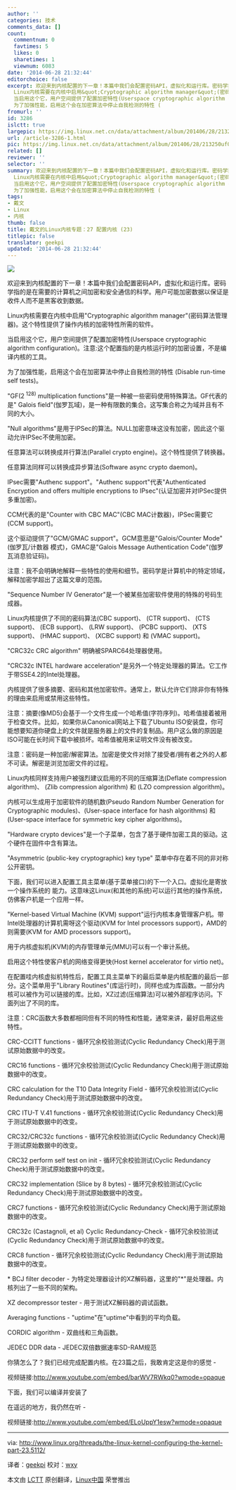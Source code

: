 ```yaml
---
author: ''
categories: 技术
comments_data: []
count:
  commentnum: 0
  favtimes: 5
  likes: 0
  sharetimes: 1
  viewnum: 6083
date: '2014-06-28 21:32:44'
editorchoice: false
excerpt: 欢迎来到内核配置的下一章！本篇中我们会配置密码API，虚拟化和运行库。密码学指的是在需要的计算机之间加密和安全通信的科学。用户可能加密数据以保证是收件人而不是黑客收到数据。
  Linux内核需要在内核中启用&quot;Cryptographic algorithm manager&quot;(密码算法管理器)。这个特性提供了操作内核的加密特性所需的软件。
  当启用这个它，用户空间提供了配置加密特性(Userspace cryptographic algorithm configuration)。注意:这个配置指的是内核运行时的加密设置，不是编译内核的工具。
  为了加强性能，启用这个会在加密算法中停止自我检测的特性 (
fromurl: ''
id: 3286
islctt: true
largepic: https://img.linux.net.cn/data/attachment/album/201406/28/213250uf0u0fvzftj4zuh6.jpg
url: /article-3286-1.html
pic: https://img.linux.net.cn/data/attachment/album/201406/28/213250uf0u0fvzftj4zuh6.jpg.thumb.jpg
related: []
reviewer: ''
selector: ''
summary: 欢迎来到内核配置的下一章！本篇中我们会配置密码API，虚拟化和运行库。密码学指的是在需要的计算机之间加密和安全通信的科学。用户可能加密数据以保证是收件人而不是黑客收到数据。
  Linux内核需要在内核中启用&quot;Cryptographic algorithm manager&quot;(密码算法管理器)。这个特性提供了操作内核的加密特性所需的软件。
  当启用这个它，用户空间提供了配置加密特性(Userspace cryptographic algorithm configuration)。注意:这个配置指的是内核运行时的加密设置，不是编译内核的工具。
  为了加强性能，启用这个会在加密算法中停止自我检测的特性 (
tags:
- 戴文
- Linux
- 内核
thumb: false
title: 戴文的Linux内核专题：27 配置内核 (23)
titlepic: false
translator: geekpi
updated: '2014-06-28 21:32:44'
---
```


![](/data/attachment/album/201406/28/213250uf0u0fvzftj4zuh6.jpg)


欢迎来到内核配置的下一章！本篇中我们会配置密码API，虚拟化和运行库。密码学指的是在需要的计算机之间加密和安全通信的科学。用户可能加密数据以保证是收件人而不是黑客收到数据。


Linux内核需要在内核中启用"Cryptographic algorithm manager"(密码算法管理器)。这个特性提供了操作内核的加密特性所需的软件。


当启用这个它，用户空间提供了配置加密特性(Userspace cryptographic algorithm configuration)。注意:这个配置指的是内核运行时的加密设置，不是编译内核的工具。


为了加强性能，启用这个会在加密算法中停止自我检测的特性 (Disable run-time self tests)。


"GF(2<sup> 128)</sup> multiplication functions"是一种被一些密码使用特殊算法。GF代表的是" Galois field"(伽罗瓦域)，是一种有限数的集合。这写集合称之为域并且有不同的大小。


"Null algorithms"是用于IPSec的算法。NULL加密意味这没有加密，因此这个驱动允许IPSec不使用加密。


任意算法可以转换成并行算法(Parallel crypto engine)。这个特性提供了转换器。


任意算法同样可以转换成异步算法(Software async crypto daemon)。


IPsec需要"Authenc support"。"Authenc support"代表"Authenticated Encryption and offers multiple encryptions to IPsec"(认证加密并对IPSec提供多重加密)。


CCM代表的是"Counter with CBC MAC"(CBC MAC计数器)，IPSec需要它(CCM support)。


这个驱动提供了"GCM/GMAC support"。GCM意思是"Galois/Counter Mode"(伽罗瓦/计数器 模式)，GMAC是"Galois Message Authentication Code"(伽罗瓦消息验证码)。


注意：我不会明确地解释一些特性的使用和细节。密码学是计算机中的特定领域，解释加密学超出了这篇文章的范围。


"Sequence Number IV Generator"是一个被某些加密软件使用的特殊的号码生成器。


Linux内核提供了不同的密码算法(CBC support)、 (CTR support)、 (CTS support)、 (ECB support)、 (LRW support)、 (PCBC support)、 (XTS support)、 (HMAC support)、 (XCBC support) 和 (VMAC support)。


"CRC32c CRC algorithm" 明确被SPARC64处理器使用。


"CRC32c INTEL hardware acceleration"是另外一个特定处理器的算法。它工作于带SSE4.2的Intel处理器。


内核提供了很多摘要、密码和其他加密软件。通常上，默认允许它们除非你有特殊的理由来启用或禁用这些特性。


注意：摘要(像MD5)会基于一个文件生成一个哈希值(字符序列)。哈希值接着被用于检查文件。比如，如果你从Canonical网站上下载了Ubuntu ISO安装盘，你可能想要知道你硬盘上的文件就是服务器上的文件的复制品。用户这么做的原因是ISO可能在长时间下载中被损坏。哈希值被用来证明文件没有被改变。


注意：密码是一种加密/解密算法。加密是使文件对除了接受者/拥有者之外的人都不可读。解密是浏览加密文件的过程。


Linux内核同样支持用户被强烈建议启用的不同的压缩算法(Deflate compression algorithm)、 (Zlib compression algorithm) 和 (LZO compression algorithm)。


内核可以生成用于加密软件的随机数(Pseudo Random Number Generation for Cryptographic modules)、(User-space interface for hash algorithms) 和 (User-space interface for symmetric key cipher algorithms)。


"Hardware crypto devices"是一个子菜单，包含了基于硬件加密工具的驱动。这个硬件在固件中含有算法。


"Asymmetric (public-key cryptographic) key type" 菜单中存在着不同的非对称公开密钥。


下面，我们可以进入配置工具主菜单(基于菜单接口)的下一个入口。虚拟化是寄放一个操作系统的 能力。这意味这Linux(和其他的系统)可以运行其他的操作系统，仿佛客户机是一个应用一样。


"Kernel-based Virtual Machine (KVM) support"运行内核本身管理客户机。带Intel处理器的计算机需呀这个驱动(KVM for Intel processors support)，AMD的则需要(KVM for AMD processors support)。


用于内核虚拟机(KVM)的内存管理单元(MMU)可以有一个审计系统。


启用这个特性使客户机的网络变得更快(Host kernel accelerator for virtio net)。


在配置哇内核虚拟机特性后，配置工具主菜单下的最后菜单是内核配置的最后一部分。这个菜单用于"Library Routines"(库运行时)，同样也成为库函数。一部分内核可以被作为可以链接的库。比如，XZ过滤(压缩算法)可以被外部程序访问。下面列出了不同的库。


注意：CRC函数大多数都相同但有不同的特性和性能，通常来讲，最好启用这些特性。


CRC-CCITT functions - 循环冗余校验测试(Cyclic Redundancy Check)用于测试原始数据中的改变。


CRC16 functions - 循环冗余校验测试(Cyclic Redundancy Check)用于测试原始数据中的改变。


CRC calculation for the T10 Data Integrity Field - 循环冗余校验测试(Cyclic Redundancy Check)用于测试原始数据中的改变。


CRC ITU-T V.41 functions - 循环冗余校验测试(Cyclic Redundancy Check)用于测试原始数据中的改变。


CRC32/CRC32c functions - 循环冗余校验测试(Cyclic Redundancy Check)用于测试原始数据中的改变。


CRC32 perform self test on init - 循环冗余校验测试(Cyclic Redundancy Check)用于测试原始数据中的改变。


CRC32 implementation (Slice by 8 bytes) - 循环冗余校验测试(Cyclic Redundancy Check)用于测试原始数据中的改变。


CRC7 functions - 循环冗余校验测试(Cyclic Redundancy Check)用于测试原始数据中的改变。


CRC32c (Castagnoli, et al) Cyclic Redundancy-Check - 循环冗余校验测试(Cyclic Redundancy Check)用于测试原始数据中的改变。


CRC8 function - 循环冗余校验测试(Cyclic Redundancy Check)用于测试原始数据中的改变。


\* BCJ filter decoder - 为特定处理器设计的XZ解码器，这里的"\*"是处理器。内核列出了一些不同的架构。


XZ decompressor tester - 用于测试XZ解码器的调试函数。


Averaging functions - "uptime"在"uptime"中看到的平均负载。


CORDIC algorithm - 双曲线和三角函数。


JEDEC DDR data - JEDEC双倍数据速率SD-RAM规范


你猜怎么了？我们已经完成配置内核。在23篇之后，我敢肯定这是你的感觉 -


视频链接:<http://www.youtube.com/embed/barWV7RWkq0?wmode=opaque>


下面，我们可以编译并安装了


在遥远的地方，我仍然在听 -


视频链接:<http://www.youtube.com/embed/ELoUppY1esw?wmode=opaque>




---


via: <http://www.linux.org/threads/the-linux-kernel-configuring-the-kernel-part-23.5112/>


译者：[geekpi](https://github.com/geekpi) 校对：[wxy](https://github.com/wxy)


本文由 [LCTT](https://github.com/LCTT/TranslateProject) 原创翻译，[Linux中国](http://linux.cn/) 荣誉推出